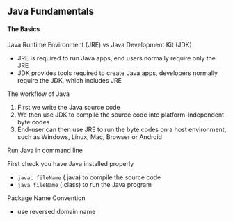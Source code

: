 ## Java Fundamentals

#### The Basics

Java Runtime Environment (JRE) vs Java Development Kit (JDK)

- JRE is required to run Java apps, end users normally require only the JRE
- JDK provides tools required to create Java apps, developers normally require the JDK, which includes JRE

The workflow of Java

1. First we write the Java source code
2. We then use JDK to compile the source code into platform-independent byte codes
3. End-user can then use JRE to run the byte codes on a host environment, such as Windows, Linux, Mac, Browser or Android

Run Java in command line

First check you have Java installed properly

- `javac fileName` (.java) to compile the source code
- `java fileName` (.class) to run the Java program

Package Name Convention

- use reversed domain name
